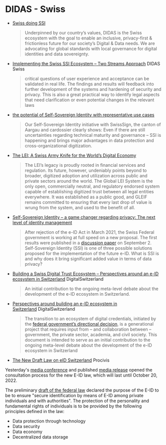 # DIDAS - Swiss

* [Swiss doing SSI](http://didas.swiss)
  > Underpinned by our country’s values, DIDAS is the Swiss ecosystem with the goal to enable an inclusive, privacy-first & frictionless future for our society’s Digital & Data needs. We are advocating for global standards with local governance for digital identities and data sovereignty.
* [Implementing the Swiss SSI Ecosystem – Two Streams Approach](https://www.didas.swiss/2022/02/18/implementing-the-swiss-ssi-ecosystem-two-streams-approach/) DIDAS Swiss
  > critical questions of user experience and acceptance can be validated in real life. The findings and results will feedback into further development of the systems and hardening of security and privacy. This is also a great practical way to identify legal aspects that need clarification or even potential changes in the relevant laws
* [the potential of Self-Sovereign Identity with representative use cases](https://www.adnovum.ch/en/company/blog/exploring_the_potential_of_self-sovereign_identity_with_representative_use_cases.html)
  > Our Self-Sovereign Identity initiative with SwissSign, the canton of Aargau and cardossier clearly shows: Even if there are still uncertainties regarding technical maturity and governance – SSI is happening and brings major advantages in data protection and cross-organizational digitization.
* [The LEI: A Swiss Army Knife for the World’s Digital Economy](https://www.gleif.org/en/newsroom/blog/the-lei-a-swiss-army-knife-for-the-worlds-digital-economy)
  > The LEI’s legacy is proudly rooted in financial services and regulation. Its future, however, undeniably points beyond to broader, digitized adoption and utilization across public and private sectors around the world. The Global LEI System is the only open, commercially neutral, and regulatory endorsed system capable of establishing digitized trust between all legal entities everywhere. It was established as a public good, and GLEIF remains committed to ensuring that every last drop of value is wrung from the system, and used to the benefit of all.
* [Self-Sovereign Identity – a game changer regarding privacy: The next level of identity management](https://adnovum.ch/en/company/blog/self_sovereign_identity_a_game_changer_regarding_privacy.html)
  > After rejection of the e-ID Act in March 2021, the Swiss Federal government is working at full speed on a new proposal. The first results were published in a [discussion paper](https://www.bj.admin.ch/dam/bj/en/data/staat/gesetzgebung/staatliche-e-id/diskussionspapier-zielbild-e-id.pdf.download.pdf/diskussionspapier-zielbild-e-id.pdf) on September 2. Self-Sovereign Identity (SSI) is one of three possible solutions proposed for the implementation of the future e-ID. What is SSI is and why does it bring significant added value in terms of data privacy?
* [Building a Swiss Digital Trust Ecosystem – Perspectives around an e-ID ecosystem in Switzerland](https://digitalswitzerland.com/building-a-swiss-digital-trust-ecosystem/) DigitalSwitzerland
  > An initial contribution to the ongoing meta-level debate about the development of the e-ID ecosystem in Switzerland.
* [Perspectives around building an e-ID ecosystem in Switzerland](https://digitalswitzerland.com/building-a-swiss-digital-trust-ecosystem/) DigitalSwitzerland
  > The transition to an ecosystem of digital credentials, initiated by the [federal government’s directional decision](https://www.admin.ch/gov/de/start/dokumentation/medienmitteilungen.msg-id-86465.html), is a generational project that requires input from – and collaboration between – government, the private sector, academia, and civil society. This document is intended to serve as an initial contribution to the ongoing meta-level debate about the development of the e-ID ecosystem in Switzerland
* [The New Draft Law on eID Switzerland](https://www.procivis.ch/post/the-new-draft-law-on-eid-switzerland-en) Procivis

Yesterday's [media conference](https://www.youtube.com/watch?v%3DepW4xEqr3mw) and published [media release](https://www.bj.admin.ch/bj/de/home/aktuell/mm.msg-id-89515.html) opened the consultation process for the new E-ID law, which will last until October 20, 2022.

The preliminary [draft of the federal law](https://www.bj.admin.ch/dam/bj/de/data/staat/gesetzgebung/staatliche-e-id/vorentw.pdf) declared the purpose of the E-ID to be to ensure "secure identification by means of E-ID among private individuals and with authorities". The protection of the personality and fundamental rights of individuals is to be provided by the following principles defined in the law:

- Data protection through technology
- Data security
- Data economy
- Decentralized data storage
